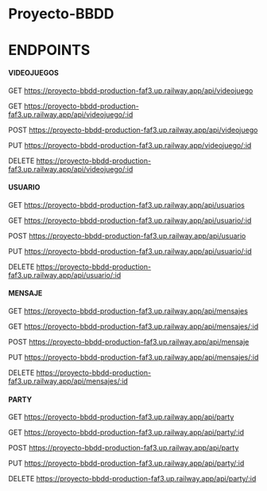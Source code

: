 # Proyecto-BBDD

# ENDPOINTS

#### VIDEOJUEGOS #####

GET https://proyecto-bbdd-production-faf3.up.railway.app/api/videojuego

GET https://proyecto-bbdd-production-faf3.up.railway.app/api/videojuego/:id

POST https://proyecto-bbdd-production-faf3.up.railway.app/api/videojuego

PUT https://proyecto-bbdd-production-faf3.up.railway.app/videojuego/:id

DELETE https://proyecto-bbdd-production-faf3.up.railway.app/api/videojuego/:id


#### USUARIO ####

GET https://proyecto-bbdd-production-faf3.up.railway.app/api/usuarios

GET https://proyecto-bbdd-production-faf3.up.railway.app/api/usuario/:id

POST https://proyecto-bbdd-production-faf3.up.railway.app/api/usuario

PUT https://proyecto-bbdd-production-faf3.up.railway.app/api/usuario/:id

DELETE https://proyecto-bbdd-production-faf3.up.railway.app/api/usuario/:id


#### MENSAJE ####

GET https://proyecto-bbdd-production-faf3.up.railway.app/api/mensajes

GET https://proyecto-bbdd-production-faf3.up.railway.app/api/mensajes/:id

POST https://proyecto-bbdd-production-faf3.up.railway.app/api/mensaje

PUT https://proyecto-bbdd-production-faf3.up.railway.app/api/mensajes/:id

DELETE https://proyecto-bbdd-production-faf3.up.railway.app/api/mensajes/:id


#### PARTY ####

GET https://proyecto-bbdd-production-faf3.up.railway.app/api/party

GET https://proyecto-bbdd-production-faf3.up.railway.app/api/party/:id

POST https://proyecto-bbdd-production-faf3.up.railway.app/api/party

PUT https://proyecto-bbdd-production-faf3.up.railway.app/api/party/:id

DELETE https://proyecto-bbdd-production-faf3.up.railway.app/api/party/:id

